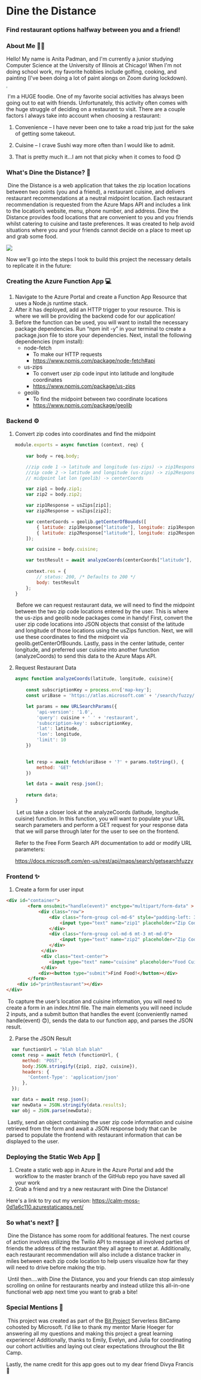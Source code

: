 #               Dine the Distance                          

###               Find restaurant options halfway between you and a friend! 



### About Me 👩‍💻

Hello! My name is Anita Padman, and I'm currently a junior studying Computer Science at the University of Illinois at Chicago!  When I'm not doing school work, my favorite hobbies include golfing, cooking, and painting (I've been doing a lot of paint alongs on Zoom during lockdown).

<img src="C:\Users\User\Downloads\IMG_4767 (1).JPG" style="zoom:20%;" />

​	I'm a HUGE foodie. One of my favorite social activities has always been going out to eat with friends. Unfortunately, this activity often comes with the huge struggle of deciding on a restaurant to visit. There are a couple factors I always take into account when choosing a restaurant: 

1.  Convenience – I have never been one to take a road trip just for the sake of getting some takeout. 

2. Cuisine – I crave Sushi way more often than I would like to admit.

3. That is pretty much it…I am not that picky when it comes to food 😊

   

### What's Dine the Distance?  🚗

​	Dine the Distance is a web application that takes the zip location locations between two points (you and a friend), a restaurant cuisine, and delivers restaurant recommendations at a neutral midpoint location. Each restaurant recommendation is requested from the Azure Maps API and  includes a link to the location’s website, menu, phone number, and address. Dine the Distance provides food locations that are convenient to you and you friends whilst catering to cuisine and taste preferences. It was created to help avoid situations where you and your friends cannot decide on a place to meet up and grab some food.

<img src="C:\Users\User\Desktop\Severless 2021\Flowchart.png" style="zoom:98%;" />



Now we'll go into the steps I took to build this project the necessary details to replicate it in the future:

### Creating the Azure Function App 💻

1. Navigate to the Azure Portal and create a Function App Resource that uses a Node.js runtime stack. 
2. After it has deployed, add an HTTP trigger to your resource. This is where we will be providing the backend code for our application!
3. Before the function can be used, you will want to install the necessary package dependencies. Run “npm init -y” in your terminal to create a package.json file to store your dependencies. Next, install the following dependencies (npm install):
   - node-fetch
     - To make our HTTP requests 
     - https://www.npmjs.com/package/node-fetch#api
   - us-zips
     - To convert user zip code input into latitude and longitude coordinates
     - https://www.npmjs.com/package/us-zips
   - geolib
     - To find the midpoint between two coordinate locations
     - https://www.npmjs.com/package/geolib

### Backend ⚙️

1. Convert zip codes into coordinates and find the midpoint

   ```javascript
   module.exports = async function (context, req) {
       
       var body = req.body;
   
       //zip code 1 -> latitude and longitude (us-zips) -> zip1Response
       //zip code 2 -> latitude and longitude (us-zips) -> zip2Response
       // midpoint lat lon (geolib) -> centerCoords 
   
       var zip1 = body.zip1;
       var zip2 = body.zip2;
   
       var zip1Response = usZips[zip1];
       var zip2Response = usZips[zip2];
   
       var centerCoords = geolib.getCenterOfBounds([
           { latitude: zip1Response["latitude"], longitude: zip1Response["longitude"] },
           { latitude: zip2Response["latitude"], longitude: zip2Response["longitude"] },
       ]);
   
       var cuisine = body.cuisine;
   
       var testResult = await analyzeCoords(centerCoords["latitude"], centerCoords["longitude"], cuisine);
       
       context.res = {
           // status: 200, /* Defaults to 200 */
           body: testResult
       };
   }
   ```

   ​	Before we can request restaurant data, we will need to find the midpoint between the two zip code locations entered by the user. This is where the us-zips and geolib node packages come in handy! First, convert the user zip code locations into JSON objects that consist of the latitude and longitude of those locations using the usZips function. Next, we will use these coordinates to find the midpoint via geolib.getCenterOfBounds. Lastly, pass in the center latitude, center longitude, and preferred user cuisine into another function (analyzeCoords) to send this data to the Azure Maps API. 

   

2. Request Restaurant Data 

   ```javascript
   async function analyzeCoords(latitude, longitude, cuisine){ 
       
       const subscriptionKey = process.env['map-key']; 
       const uriBase = 'https://atlas.microsoft.com' + '/search/fuzzy/json';
   
       let params = new URLSearchParams({
           'api-version': '1.0',
           'query': cuisine + ' ' + 'restaurant',
           'subscription-key': subscriptionKey,
           'lat': latitude,
           'lon': longitude,
           'limit': 10
       })
   
      
       let resp = await fetch(uriBase + '?' + params.toString(), {
           method: 'GET'
       })
   
       let data = await resp.json();
       
       return data; 
   }
   ```

   ​	Let us take a closer look at the analyzeCoords (latitude, longitude, cuisine) function. In this function, you will want to populate your URL search parameters and perform a GET request for your response data that we will parse through later for the user to see on the frontend. 

   Refer to the Free Form Search API documentation to add or modify URL parameters: 

   https://docs.microsoft.com/en-us/rest/api/maps/search/getsearchfuzzy

### Frontend ✨

1. Create a form for user input

```html
<div id="container">
		<form onsubmit="handle(event)" enctype="multipart/form-data" >
        	<div class="row">
            	<div class="form-group col-md-6" style="padding-left: 35px;">
                	<input type="text" name="zip1" placeholder="Zip Code 1" required>
                </div>
                <div class="form-group col-md-6 mt-3 mt-md-0">
                	<input type="text" name="zip2" placeholder="Zip Code 2" required>
                </div>
             </div>
             <div class="text-center">
             	<input type="text" name="cuisine" placeholder="Food Cuisine">
             </div>
            <div><button type="submit">Find Food!</button></div>
    	</form>
	<div id="printRestaurant"></div>
</div>
```

​	To capture the user’s location and cuisine information, you will need to create a form in an index.html file. The main elements you will need include 2 inputs, and a submit button that handles the event (conveniently named handle(event) 😊), sends the data to our function app, and parses the JSON result.  

2. Parse the JSON Result

```javascript
  var functionUrl = "blah blah blah"
  const resp = await fetch (functionUrl, {
      method: 'POST',
      body:JSON.stringify({zip1, zip2, cuisine}),
      headers: {
        'Content-Type': 'application/json'
      },
  });

  var data = await resp.json();
  var newData = JSON.stringify(data.results);
  var obj = JSON.parse(newData);
```

​	Lastly, send an object containing the user zip code information and cuisine retrieved from the form and await a JSON response body that can be parsed to populate the frontend with restaurant information that can be displayed to the user. 

### Deploying the Static Web App 🚀

1.  Create a static web app in Azure in the Azure Portal and add the workflow to the master branch of the GitHub repo you have saved all your work
2.  Grab a friend and try a new restaurant with Dine the Distance! 

Here's a link to try out my version: https://calm-moss-0d1a6c110.azurestaticapps.net/

### So what's next? 🔮

​	Dine the Distance has some room for additional features. The next course of action involves utilizing the Twilio API to message all involved parties of friends the address of the restaurant they all agree to meet at. Additionally, each restaurant recommendation will also include a distance tracker in miles between each zip code location to help users visualize how far they will need to drive before making the trip. 

​	Until then....with Dine the Distance, you and your friends can stop aimlessly scrolling on online for restaurants nearby and instead utilize this all-in-one functional web app next time you want to grab a bite! 

### Special Mentions 🤗

​	This project was created as part of the [Bit Project](https://www.bitproject.org/) Serverless BitCamp cohosted by Microsoft. I'd like to thank my mentor Marie Hoeger for answering all my questions and making this project a great learning experience! Additionally, thanks to Emily, Evelyn, and Julia for coordinating our cohort activities and laying out clear expectations throughout the Bit Camp. 

Lastly, the name credit for this app goes out to my dear friend Divya Francis 💖